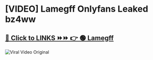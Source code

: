 
 # [VIDEO] Lamegff Onlyfans Leaked bz4ww

## <h2><a href="https://clipsfans.com/Lamegff&ref=git">🔗 Click to LINKS ⏩⏩ 👉 🟢 Lamegff </a></h2>

<a href="https://clipsfans.com/Lamegff&ref=git" rel="nofollow" data-target="animated-image.originalLink"><img src="https://i.ibb.co.com/xMMVF88/686577567.gif" alt="Viral Video Original" style="max-width: 100%; display: inline-block;" data-target="animated-image.originalImage"></a>

